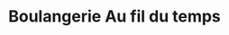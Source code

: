 ---
title: "Boulangerie Au fil du temps"
url: /lechelles/boulangerie-au-fil-du-temps/
shop: Supermarkt
---
